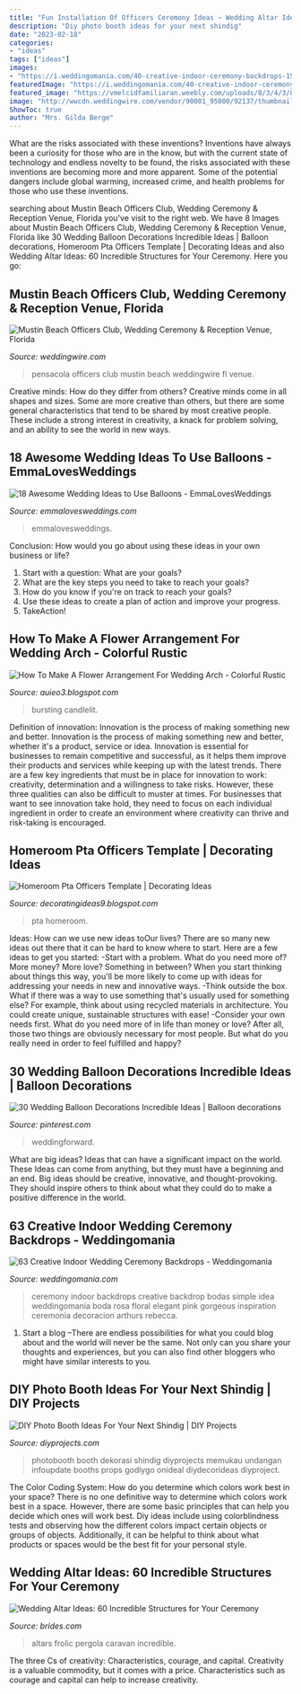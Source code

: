 ```yaml
---
title: "Fun Installation Of Officers Ceremony Ideas ~ Wedding Altar Ideas: 60 Incredible Structures For Your Ceremony"
description: "Diy photo booth ideas for your next shindig"
date: "2023-02-18"
categories:
- "ideas"
tags: ["ideas"]
images:
- "https://i.weddingomania.com/40-creative-indoor-ceremony-backdrops-15-500x750.jpg"
featuredImage: "https://i.weddingomania.com/40-creative-indoor-ceremony-backdrops-15-500x750.jpg"
featured_image: "https://vmelcidfamiliaran.weebly.com/uploads/8/3/4/3/83432350/20374510-1566260373437355-1077700725344464347-n_orig.jpg"
image: "http://wwcdn.weddingwire.com/vendor/90001_95000/92137/thumbnails/1200x1200_1343683625077-Ballroom2.jpg"
ShowToc: true
author: "Mrs. Gilda Berge"
---
```



What are the risks associated with these inventions?
Inventions have always been a curiosity for those who are in the know, but with the current state of technology and endless novelty to be found, the risks associated with these inventions are becoming more and more apparent. Some of the potential dangers include global warming, increased crime, and health problems for those who use these inventions.

	

		
searching about Mustin Beach Officers Club, Wedding Ceremony &amp; Reception Venue, Florida you've visit to the right web. We have 8 Images about Mustin Beach Officers Club, Wedding Ceremony &amp; Reception Venue, Florida like 30 Wedding Balloon Decorations Incredible Ideas | Balloon decorations, Homeroom Pta Officers Template | Decorating Ideas and also Wedding Altar Ideas: 60 Incredible Structures for Your Ceremony. Here you go:
		
    
## Mustin Beach Officers Club, Wedding Ceremony &amp; Reception Venue, Florida

<img loading=lazy src="http://wwcdn.weddingwire.com/vendor/90001_95000/92137/thumbnails/1200x1200_1343683625077-Ballroom2.jpg" onerror="this.onerror=null;this.src='https://tse4.mm.bing.net/th?id=OIP.YKN5Rnyu1OWFuK7_xAzeLwHaE8&amp;pid=15.1';" alt="Mustin Beach Officers Club, Wedding Ceremony &amp; Reception Venue, Florida">

_Source: weddingwire.com_

>pensacola officers club mustin beach weddingwire fl venue. 

	

Creative minds: How do they differ from others?
Creative minds come in all shapes and sizes. Some are more creative than others, but there are some general characteristics that tend to be shared by most creative people. These include a strong interest in creativity, a knack for problem solving, and an ability to see the world in new ways.

    
## 18 Awesome Wedding Ideas To Use Balloons - EmmaLovesWeddings

<img loading=lazy src="https://emmalovesweddings.com/wp-content/uploads/2017/12/wedding-reception-decoration-ideas-with-balloons-560x840.jpg" onerror="this.onerror=null;this.src='https://tse2.mm.bing.net/th?id=OIP.WryfKRsSh4OJiWB8WZ57-QHaLH&amp;pid=15.1';" alt="18 Awesome Wedding Ideas to Use Balloons - EmmaLovesWeddings">

_Source: emmalovesweddings.com_

>emmalovesweddings. 

	

Conclusion: How would you go about using these ideas in your own business or life?
1. Start with a question: What are your goals? 
2. What are the key steps you need to take to reach your goals? 
3. How do you know if you're on track to reach your goals? 
4. Use these ideas to create a plan of action and improve your progress. 
5. TakeAction!

    
## How To Make A Flower Arrangement For Wedding Arch - Colorful Rustic

<img loading=lazy src="https://s-media-cache-ak0.pinimg.com/originals/07/77/38/077738acabfcdb842112a0e8cf102a30.jpg" onerror="this.onerror=null;this.src='https://tse1.mm.bing.net/th?id=OIP.R00fbimE3coEph-lXTJAQwAAAA&amp;pid=15.1';" alt="How To Make A Flower Arrangement For Wedding Arch - Colorful Rustic">

_Source: auieo3.blogspot.com_

>bursting candlelit. 

	

Definition of innovation: Innovation is the process of making something new and better.
Innovation is the process of making something new and better, whether it's a product, service or idea. Innovation is essential for businesses to remain competitive and successful, as it helps them improve their products and services while keeping up with the latest trends.
There are a few key ingredients that must be in place for innovation to work: creativity, determination and a willingness to take risks. However, these three qualities can also be difficult to muster at times. For businesses that want to see innovation take hold, they need to focus on each individual ingredient in order to create an environment where creativity can thrive and risk-taking is encouraged.

    
## Homeroom Pta Officers Template | Decorating Ideas

<img loading=lazy src="https://vmelcidfamiliaran.weebly.com/uploads/8/3/4/3/83432350/20374510-1566260373437355-1077700725344464347-n_orig.jpg" onerror="this.onerror=null;this.src='https://tse2.mm.bing.net/th?id=OIP.9CcNbSwiGGoa9G6CKJQXlwHaFj&amp;pid=15.1';" alt="Homeroom Pta Officers Template | Decorating Ideas">

_Source: decoratingideas9.blogspot.com_

>pta homeroom. 

	

Ideas: How can we use new ideas toOur lives?
There are so many new ideas out there that it can be hard to know where to start. Here are a few ideas to get you started: 
-Start with a problem. What do you need more of? More money? More love? Something in between? When you start thinking about things this way, you'll be more likely to come up with ideas for addressing your needs in new and innovative ways. 
-Think outside the box. What if there was a way to use something that's usually used for something else? For example, think about using recycled materials in architecture. You could create unique, sustainable structures with ease! 
-Consider your own needs first. What do you need more of in life than money or love? After all, those two things are obviously necessary for most people. But what do you really need in order to feel fulfilled and happy?

    
## 30 Wedding Balloon Decorations Incredible Ideas | Balloon Decorations

<img loading=lazy src="https://i.pinimg.com/originals/f4/fb/d8/f4fbd894190f6120aed0382c4c6b1932.jpg" onerror="this.onerror=null;this.src='https://tse3.mm.bing.net/th?id=OIP.udwY6VarxGE_HvUIaKzgHwHaLG&amp;pid=15.1';" alt="30 Wedding Balloon Decorations Incredible Ideas | Balloon decorations">

_Source: pinterest.com_

>weddingforward. 

	

What are big ideas? Ideas that can have a significant impact on the world. These Ideas can come from anything, but they must have a beginning and an end. Big ideas should be creative, innovative, and thought-provoking. They should inspire others to think about what they could do to make a positive difference in the world.

    
## 63 Creative Indoor Wedding Ceremony Backdrops - Weddingomania

<img loading=lazy src="https://i.weddingomania.com/40-creative-indoor-ceremony-backdrops-15-500x750.jpg" onerror="this.onerror=null;this.src='https://tse4.mm.bing.net/th?id=OIP.0_Kz8ri68milpOlbVHiGRwHaLH&amp;pid=15.1';" alt="63 Creative Indoor Wedding Ceremony Backdrops - Weddingomania">

_Source: weddingomania.com_

>ceremony indoor backdrops creative backdrop bodas simple idea weddingomania boda rosa floral elegant pink gorgeous inspiration ceremonia decoracion arthurs rebecca. 

	

1. Start a blog –There are endless possibilities for what you could blog about and the world will never be the same. Not only can you share your thoughts and experiences, but you can also find other bloggers who might have similar interests to you. 

    
## DIY Photo Booth Ideas For Your Next Shindig | DIY Projects

<img loading=lazy src="https://diyprojects.com/wp-content/uploads/2019/01/rustic-wedding-photo-zone-hand-made-DIY-Photobooth-Ideas-SS-Feature.jpg" onerror="this.onerror=null;this.src='https://tse1.mm.bing.net/th?id=OIP.-62l99MjuMVPsmqlYOUWbAHaEJ&amp;pid=15.1';" alt="DIY Photo Booth Ideas For Your Next Shindig | DIY Projects">

_Source: diyprojects.com_

>photobooth booth dekorasi shindig diyprojects memukau undangan infoupdate booths props godiygo onideal diydecorideas diyproject. 

	

The Color Coding System: How do you determine which colors work best in your space?
There is no one definitive way to determine which colors work best in a space. However, there are some basic principles that can help you decide which ones will work best. Diy ideas include using colorblindness tests and observing how the different colors impact certain objects or groups of objects. Additionally, it can be helpful to think about what products or spaces would be the best fit for your personal style.

    
## Wedding Altar Ideas: 60 Incredible Structures For Your Ceremony

<img loading=lazy src="https://www.brides.com/thmb/uuggExiSX9I1dYJyaB1CpXkgeow=/750x0/filters:no_upscale():max_bytes(150000):strip_icc()/__opt__aboutcom__coeus__resources__content_migration__brides__public__brides-services__production__2017__09__13__59b9533e56bafe2ffe8a9646_ceremony-altar-lets-frolic-together-8a30afd6209740c7a1de34b48e0a51ea.jpeg" onerror="this.onerror=null;this.src='https://tse3.mm.bing.net/th?id=OIP.9ViRtIKS25nF1IPNj0XQNAHaLH&amp;pid=15.1';" alt="Wedding Altar Ideas: 60 Incredible Structures for Your Ceremony">

_Source: brides.com_

>altars frolic pergola caravan incredible. 

	

The three Cs of creativity: Characteristics, courage, and capital.
Creativity is a valuable commodity, but it comes with a price. Characteristics such as courage and capital can help to increase creativity.

